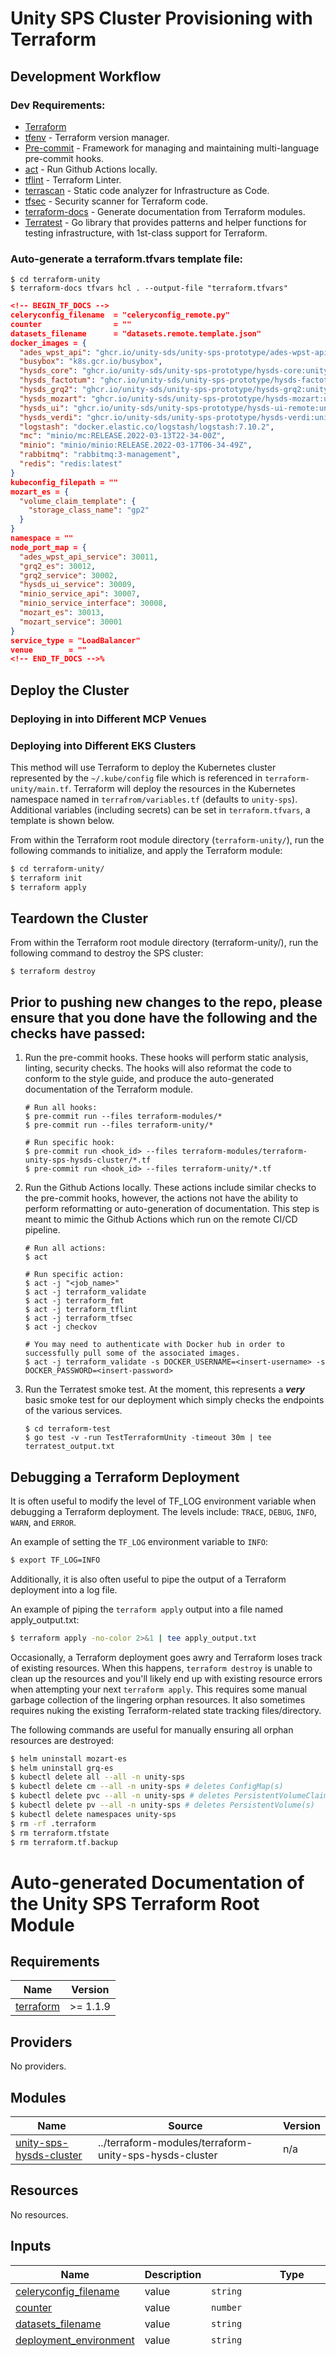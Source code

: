# Unity SPS Cluster Provisioning with Terraform

## Development Workflow

### Dev Requirements:

- [Terraform](https://learn.hashicorp.com/tutorials/terraform/install-cli)
- [tfenv](https://github.com/tfutils/tfenv) - Terraform version manager.
- [Pre-commit](https://pre-commit.com/) - Framework for managing and maintaining multi-language pre-commit hooks.
- [act](https://github.com/nektos/act) - Run Github Actions locally.
- [tflint](https://github.com/terraform-linters/tflint) - Terraform Linter.
- [terrascan](https://github.com/accurics/terrascan) - Static code analyzer for Infrastructure as Code.
- [tfsec](https://github.com/aquasecurity/tfsec) - Security scanner for Terraform code.
- [terraform-docs](https://github.com/terraform-docs/terraform-docs) - Generate documentation from Terraform modules.
- [Terratest](https://terratest.gruntwork.io) - Go library that provides patterns and helper functions for testing infrastructure, with 1st-class support for Terraform.

### Auto-generate a terraform.tfvars template file:

```shell
$ cd terraform-unity
$ terraform-docs tfvars hcl . --output-file "terraform.tfvars"
```

```json
<!-- BEGIN_TF_DOCS -->
celeryconfig_filename  = "celeryconfig_remote.py"
counter                = ""
datasets_filename      = "datasets.remote.template.json"
docker_images = {
  "ades_wpst_api": "ghcr.io/unity-sds/unity-sps-prototype/ades-wpst-api:unity-v0.0.1",
  "busybox": "k8s.gcr.io/busybox",
  "hysds_core": "ghcr.io/unity-sds/unity-sps-prototype/hysds-core:unity-v0.0.1",
  "hysds_factotum": "ghcr.io/unity-sds/unity-sps-prototype/hysds-factotum:unity-v0.0.1",
  "hysds_grq2": "ghcr.io/unity-sds/unity-sps-prototype/hysds-grq2:unity-v0.0.1",
  "hysds_mozart": "ghcr.io/unity-sds/unity-sps-prototype/hysds-mozart:unity-v0.0.1",
  "hysds_ui": "ghcr.io/unity-sds/unity-sps-prototype/hysds-ui-remote:unity-v0.0.1",
  "hysds_verdi": "ghcr.io/unity-sds/unity-sps-prototype/hysds-verdi:unity-v0.0.1",
  "logstash": "docker.elastic.co/logstash/logstash:7.10.2",
  "mc": "minio/mc:RELEASE.2022-03-13T22-34-00Z",
  "minio": "minio/minio:RELEASE.2022-03-17T06-34-49Z",
  "rabbitmq": "rabbitmq:3-management",
  "redis": "redis:latest"
}
kubeconfig_filepath = ""
mozart_es = {
  "volume_claim_template": {
    "storage_class_name": "gp2"
  }
}
namespace = ""
node_port_map = {
  "ades_wpst_api_service": 30011,
  "grq2_es": 30012,
  "grq2_service": 30002,
  "hysds_ui_service": 30009,
  "minio_service_api": 30007,
  "minio_service_interface": 30008,
  "mozart_es": 30013,
  "mozart_service": 30001
}
service_type = "LoadBalancer"
venue        = ""
<!-- END_TF_DOCS -->%
```

## Deploy the Cluster

### Deploying in into Different MCP Venues

### Deploying into Different EKS Clusters

This method will use Terraform to deploy the Kubernetes cluster represented by the `~/.kube/config` file which is referenced in `terraform-unity/main.tf`. Terraform will deploy the resources in the Kubernetes namespace named in `terrafrom/variables.tf` (defaults to `unity-sps`). Additional variables (including secrets) can be set in `terraform.tfvars`, a template is shown below.

From within the Terraform root module directory (`terraform-unity/`), run the following commands to initialize, and apply the Terraform module:

```bash
$ cd terraform-unity/
$ terraform init
$ terraform apply
```

## Teardown the Cluster

From within the Terraform root module directory (terraform-unity/), run the following command to destroy the SPS cluster:

```
$ terraform destroy
```

## Prior to pushing new changes to the repo, please ensure that you done have the following and the checks have passed:

1. Run the pre-commit hooks. These hooks will perform static analysis, linting, security checks. The hooks will also reformat the code to conform to the style guide, and produce the auto-generated documentation of the Terraform module.

   ```shell
   # Run all hooks:
   $ pre-commit run --files terraform-modules/*
   $ pre-commit run --files terraform-unity/*

   # Run specific hook:
   $ pre-commit run <hook_id> --files terraform-modules/terraform-unity-sps-hysds-cluster/*.tf
   $ pre-commit run <hook_id> --files terraform-unity/*.tf
   ```

2. Run the Github Actions locally. These actions include similar checks to the pre-commit hooks, however, the actions not have the ability to perform reformatting or auto-generation of documentation. This step is meant to mimic the Github Actions which run on the remote CI/CD pipeline.

   ```shell
   # Run all actions:
   $ act

   # Run specific action:
   $ act -j "<job_name>"
   $ act -j terraform_validate
   $ act -j terraform_fmt
   $ act -j terraform_tflint
   $ act -j terraform_tfsec
   $ act -j checkov

   # You may need to authenticate with Docker hub in order to successfully pull some of the associated images.
   $ act -j terraform_validate -s DOCKER_USERNAME=<insert-username> -s DOCKER_PASSWORD=<insert-password>
   ```

3. Run the Terratest smoke test. At the moment, this represents a **_very_** basic smoke test for our deployment which simply checks the endpoints of the various services.

   ```shell
   $ cd terraform-test
   $ go test -v -run TestTerraformUnity -timeout 30m | tee terratest_output.txt
   ```

## Debugging a Terraform Deployment

It is often useful to modify the level of TF_LOG environment variable when debugging
a Terraform deployment. The levels include: `TRACE`, `DEBUG`, `INFO`, `WARN`, and `ERROR`.

An example of setting the `TF_LOG` environment variable to `INFO`:

```bash
$ export TF_LOG=INFO
```

Additionally, it is also often useful to pipe the output of a Terraform deployment into a log file.

An example of piping the `terraform apply` output into a file named apply_output.txt:

```bash
$ terraform apply -no-color 2>&1 | tee apply_output.txt
```

Occasionally, a Terraform deployment goes awry and Terraform loses track of existing resources. When this happens, `terraform destroy` is unable to clean up the resources and you'll likely end up with existing resource errors when attempting your next `terraform apply`. This requires some manual garbage collection of the lingering orphan resources. It also sometimes requires nuking the existing Terraform-related state tracking files/directory.

The following commands are useful for manually ensuring all orphan resources are destroyed:

```bash
$ helm uninstall mozart-es
$ helm uninstall grq-es
$ kubectl delete all --all -n unity-sps
$ kubectl delete cm --all -n unity-sps # deletes ConfigMap(s)
$ kubectl delete pvc --all -n unity-sps # deletes PersistentVolumeClaim(s)
$ kubectl delete pv --all -n unity-sps # deletes PersistentVolume(s)
$ kubectl delete namespaces unity-sps
$ rm -rf .terraform
$ rm terraform.tfstate
$ rm terraform.tf.backup
```

# Auto-generated Documentation of the Unity SPS Terraform Root Module

<!-- BEGINNING OF PRE-COMMIT-TERRAFORM DOCS HOOK -->

## Requirements

| Name                                                                     | Version  |
| ------------------------------------------------------------------------ | -------- |
| <a name="requirement_terraform"></a> [terraform](#requirement_terraform) | >= 1.1.9 |

## Providers

No providers.

## Modules

| Name                                                                                                     | Source                                                 | Version |
| -------------------------------------------------------------------------------------------------------- | ------------------------------------------------------ | ------- |
| <a name="module_unity-sps-hysds-cluster"></a> [unity-sps-hysds-cluster](#module_unity-sps-hysds-cluster) | ../terraform-modules/terraform-unity-sps-hysds-cluster | n/a     |

## Resources

No resources.

## Inputs

| Name                                                                                                | Description                                                           | Type                                                                                                   | Default                                                                                                                                                                                                                                                                                                                                                                                                                                                                                                                                                                                                                                                                                                                                                                                                                                                                                                                           | Required |
| --------------------------------------------------------------------------------------------------- | --------------------------------------------------------------------- | ------------------------------------------------------------------------------------------------------ | --------------------------------------------------------------------------------------------------------------------------------------------------------------------------------------------------------------------------------------------------------------------------------------------------------------------------------------------------------------------------------------------------------------------------------------------------------------------------------------------------------------------------------------------------------------------------------------------------------------------------------------------------------------------------------------------------------------------------------------------------------------------------------------------------------------------------------------------------------------------------------------------------------------------------------- | :------: |
| <a name="input_celeryconfig_filename"></a> [celeryconfig_filename](#input_celeryconfig_filename)    | value                                                                 | `string`                                                                                               | `"celeryconfig_remote.py"`                                                                                                                                                                                                                                                                                                                                                                                                                                                                                                                                                                                                                                                                                                                                                                                                                                                                                                        |    no    |
| <a name="input_counter"></a> [counter](#input_counter)                                              | value                                                                 | `number`                                                                                               | n/a                                                                                                                                                                                                                                                                                                                                                                                                                                                                                                                                                                                                                                                                                                                                                                                                                                                                                                                               |   yes    |
| <a name="input_datasets_filename"></a> [datasets_filename](#input_datasets_filename)                | value                                                                 | `string`                                                                                               | `"datasets.remote.template.json"`                                                                                                                                                                                                                                                                                                                                                                                                                                                                                                                                                                                                                                                                                                                                                                                                                                                                                                 |    no    |
| <a name="input_deployment_environment"></a> [deployment_environment](#input_deployment_environment) | value                                                                 | `string`                                                                                               | `"mcp"`                                                                                                                                                                                                                                                                                                                                                                                                                                                                                                                                                                                                                                                                                                                                                                                                                                                                                                                           |    no    |
| <a name="input_docker_images"></a> [docker_images](#input_docker_images)                            | Docker images for the Unity SPS containers                            | `map(string)`                                                                                          | <pre>{<br> "ades_wpst_api": "ghcr.io/unity-sds/unity-sps-prototype/ades-wpst-api:unity-v0.0.1",<br> "busybox": "k8s.gcr.io/busybox",<br> "hysds_core": "ghcr.io/unity-sds/unity-sps-prototype/hysds-core:unity-v0.0.1",<br> "hysds_factotum": "ghcr.io/unity-sds/unity-sps-prototype/hysds-factotum:unity-v0.0.1",<br> "hysds_grq2": "ghcr.io/unity-sds/unity-sps-prototype/hysds-grq2:unity-v0.0.1",<br> "hysds_mozart": "ghcr.io/unity-sds/unity-sps-prototype/hysds-mozart:unity-v0.0.1",<br> "hysds_ui": "ghcr.io/unity-sds/unity-sps-prototype/hysds-ui-remote:unity-v0.0.1",<br> "hysds_verdi": "ghcr.io/unity-sds/unity-sps-prototype/hysds-verdi:unity-v0.0.1",<br> "logstash": "docker.elastic.co/logstash/logstash:7.10.2",<br> "mc": "minio/mc:RELEASE.2022-03-13T22-34-00Z",<br> "minio": "minio/minio:RELEASE.2022-03-17T06-34-49Z",<br> "rabbitmq": "rabbitmq:3-management",<br> "redis": "redis:latest"<br>}</pre> |    no    |
| <a name="input_kubeconfig_filepath"></a> [kubeconfig_filepath](#input_kubeconfig_filepath)          | Path to the kubeconfig file for the Kubernetes cluster                | `string`                                                                                               | n/a                                                                                                                                                                                                                                                                                                                                                                                                                                                                                                                                                                                                                                                                                                                                                                                                                                                                                                                               |   yes    |
| <a name="input_mozart_es"></a> [mozart_es](#input_mozart_es)                                        | value                                                                 | <pre>object({<br> volume_claim_template = object({<br> storage_class_name = string<br> })<br> })</pre> | <pre>{<br> "volume_claim_template": {<br> "storage_class_name": "gp2-sps"<br> }<br>}</pre>                                                                                                                                                                                                                                                                                                                                                                                                                                                                                                                                                                                                                                                                                                                                                                                                                                        |    no    |
| <a name="input_namespace"></a> [namespace](#input_namespace)                                        | Namespace for the Unity SPS HySDS-related Kubernetes resources        | `string`                                                                                               | n/a                                                                                                                                                                                                                                                                                                                                                                                                                                                                                                                                                                                                                                                                                                                                                                                                                                                                                                                               |   yes    |
| <a name="input_node_port_map"></a> [node_port_map](#input_node_port_map)                            | value                                                                 | `map(number)`                                                                                          | <pre>{<br> "ades_wpst_api_service": 30011,<br> "grq2_es": 30012,<br> "grq2_service": 30002,<br> "hysds_ui_service": 30009,<br> "minio_service_api": 30007,<br> "minio_service_interface": 30008,<br> "mozart_es": 30013,<br> "mozart_service": 30001,<br> "rabbitmq_mgmt_service_cluster_rpc": 30003<br>}</pre>                                                                                                                                                                                                                                                                                                                                                                                                                                                                                                                                                                                                                   |    no    |
| <a name="input_service_type"></a> [service_type](#input_service_type)                               | value                                                                 | `string`                                                                                               | `"LoadBalancer"`                                                                                                                                                                                                                                                                                                                                                                                                                                                                                                                                                                                                                                                                                                                                                                                                                                                                                                                  |    no    |
| <a name="input_venue"></a> [venue](#input_venue)                                                    | The MCP venue in which the cluster will be deployed (dev, test, prod) | `string`                                                                                               | n/a                                                                                                                                                                                                                                                                                                                                                                                                                                                                                                                                                                                                                                                                                                                                                                                                                                                                                                                               |   yes    |

## Outputs

| Name                                                                                                     | Description                     |
| -------------------------------------------------------------------------------------------------------- | ------------------------------- |
| <a name="output_load_balancer_hostnames"></a> [load_balancer_hostnames](#output_load_balancer_hostnames) | Load Balancer Ingress Hostnames |

<!-- END OF PRE-COMMIT-TERRAFORM DOCS HOOK -->
